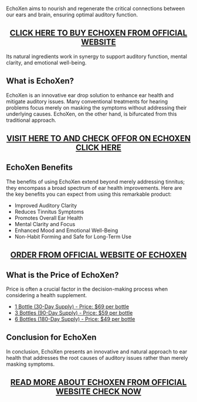 <p>EchoXen aims to nourish and regenerate the critical connections between our ears and brain, ensuring optimal auditory function.</p>
<h2 style="text-align: center;"><a href="https://sale365day.com/get-echoxen">CLICK HERE TO BUY ECHOXEN FROM OFFICIAL WEBSITE</a></h2>
<p>Its natural ingredients work in synergy to support auditory function, mental clarity, and emotional well-being.</p>
<h2 style="text-align: left;">What is EchoXen?</h2>
<p style="text-align: left;">EchoXen is an innovative ear drop solution to enhance ear health and mitigate auditory issues. Many conventional treatments for hearing problems focus merely on masking the symptoms without addressing their underlying causes. EchoXen, on the other hand, is bifurcated from this traditional approach.</p>
<h2 style="text-align: center;"><a href="https://sale365day.com/get-echoxen">VISIT HERE TO AND CHECK OFFOR ON ECHOXEN CLICK HERE</a></h2>
<h2 style="text-align: left;">EchoXen Benefits</h2>
<p style="text-align: left;">The benefits of using EchoXen extend beyond merely addressing tinnitus; they encompass a broad spectrum of ear health improvements. Here are the key benefits you can expect from using this remarkable product:</p>
<ul style="text-align: left;">
<li>Improved Auditory Clarity</li>
<li>Reduces Tinnitus Symptoms</li>
<li>Promotes Overall Ear Health</li>
<li>Mental Clarity and Focus</li>
<li>Enhanced Mood and Emotional Well-Being</li>
<li>Non-Habit Forming and Safe for Long-Term Use</li>
</ul>
<h2 style="text-align: center;"><a href="https://sale365day.com/get-echoxen">ORDER FROM OFFICIAL WEBSITE OF ECHOXEN</a></h2>
<h2 style="text-align: left;">What is the Price of EchoXen?</h2>
<p style="text-align: left;">Price is often a crucial factor in the decision-making process when considering a health supplement.</p>
<ul style="text-align: left;">
<li><a href="https://sale365day.com/get-echoxen">1 Bottle (30-Day Supply) - Price: $69 per bottle</a></li>
<li><a href="https://sale365day.com/get-echoxen">3 Bottles (90-Day Supply) - Price: $59 per bottle</a></li>
<li><a href="https://sale365day.com/get-echoxen">6 Bottles (180-Day Supply) - Price: $49 per bottle</a></li>
</ul>
<h2 style="text-align: left;">Conclusion for EchoXen</h2>
<p style="text-align: left;">In conclusion, EchoXen presents an innovative and natural approach to ear health that addresses the root causes of auditory issues rather than merely masking symptoms.</p>
<h2 style="text-align: center;"><a href="https://sale365day.com/get-echoxen">READ MORE ABOUT ECHOXEN FROM OFFICIAL WEBSITE CHECK NOW</a></h2>
